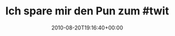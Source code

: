 ---
retweeted: false
source: <a href="http://twitter.com" rel="nofollow">Twitter Web Client</a>
entities:
  hashtags:
  - text: twitgrillen
    indices:
    - '26'
    - '38'
  symbols: []
  user_mentions: []
  urls: []
display_text_range:
- '0'
- '64'
favorite_count: '0'
id_str: '21688474786'
truncated: false
retweet_count: '0'
id: '21688474786'
created_at: Fri Aug 20 19:16:40 +0000 2010
favorited: false
full_text: 'Ich spare mir den Pun zum #twitgrillen http://twitpic.com/2gjrzt'
lang: de
tags:
- twitgrillen
- pesos:twitter
date: '2010-08-20T19:16:40+00:00'
src: https://twitter.com/bascht/status/21688474786
original_url: https://twitter.com/bascht/status/21688474786
type: twitter_tweet
text: 'Ich spare mir den Pun zum #twitgrillen http://twitpic.com/2gjrzt'
title: 'Ich spare mir den Pun zum #twit'

---
